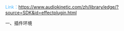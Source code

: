 <font color=#4db8ff>Link：</font>https://www.audiokinetic.com/zh/library/edge/?source=SDK&id=effectplugin.html

一、插件环境

